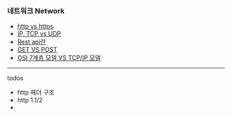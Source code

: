 ### 네트워크 Network

- [http vs https](./Network/http_vs_https.md)
- [IP, TCP vs UDP](./Network/IP_TCP_UDP.md)
- [Rest api란](./Network/rest_api.md)
- [GET VS POST](./Network/get_and_post.md)
- [OSI 7계층 모델 VS TCP/IP 모델](./Network/protocol_model.md)

---

todos

- http 헤더 구조
- http 1.1/2
-
